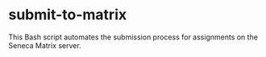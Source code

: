# submit-to-matrix
This Bash script automates the submission process for assignments on the Seneca Matrix server. 
